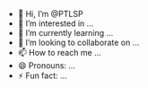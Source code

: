 - 👋 Hi, I’m @PTLSP
- 👀 I’m interested in ...
- 🌱 I’m currently learning ...
- 💞️ I’m looking to collaborate on ...
- 📫 How to reach me ...
- 😄 Pronouns: ...
- ⚡ Fun fact: ...

<!---
PTLSP/PTLSP is a ✨ special ✨ repository because its `README.md` (this file) appears on your GitHub profile.
You can click the Preview link to take a look at your changes.
--->
